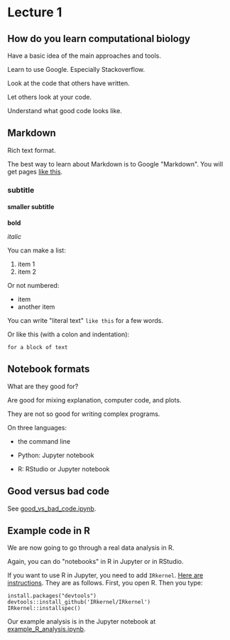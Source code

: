 # Lecture 1

## How do you learn computational biology
Have a basic idea of the main approaches and tools.

Learn to use Google. Especially Stackoverflow.

Look at the code that others have written.

Let others look at your code.

Understand what good code looks like.

## Markdown
Rich text format.

The best way to learn about Markdown is to Google "Markdown".
You will get pages [like this](https://en.wikipedia.org/wiki/Markdown).

### subtitle
#### smaller subtitle

**bold**

*italic*

You can make a list:

 1. item 1
 2. item 2

Or not numbered:

 - item
 - another item

You can write "literal text" `like this` for a few words.

Or like this (with a colon and indentation):

    for a block of text

## Notebook formats
What are they good for?

Are good for mixing explanation, computer code, and plots.

They are not so good for writing complex programs.

On three languages:

 - the command line

 - Python: Jupyter notebook

 - R: RStudio or Jupyter notebook 

## Good versus bad code
See [good_vs_bad_code.ipynb](good_vs_bad_code.ipynb).

## Example code in R
We are now going to go through a real data analysis in R.

Again, you can do "notebooks" in R in Jupyter or in RStudio.

If you want to use R in Jupyter, you need to add `IRkernel`.
[Here are instructions](https://github.com/IRkernel/IRkernel). They are as follows.
First, you open R. Then you type:

    install.packages("devtools")
    devtools::install_github('IRkernel/IRkernel')
    IRkernel::installspec()

Our example analysis is in the Jupyter notebook at [example_R_analysis.ipynb](example_R_analysis.ipynb).
